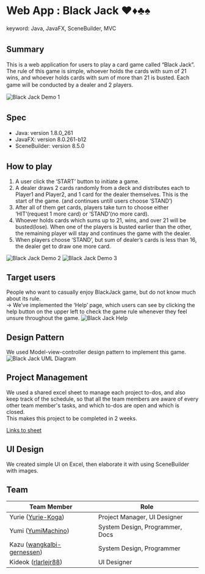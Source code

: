 # Web App :  Black Jack ♥️♦️♣️♠️

keyword: Java, JavaFX, SceneBuilder, MVC　　

## Summary　　

This is a web application for users to play a card game called “Black Jack”.
The rule of this game is simple, whoever holds the cards with sum of 21 wins, and whoever holds cards with sum of more than 21 is busted.
Each game will be conducted by a dealer and 2 players. 　　

![Black Jack Demo 1](https://media.giphy.com/media/ngkQ1DTLSlHCxZBoAk/giphy.gif)

## Spec　　

- Java: version 1.8.0_261
- JavaFX: version 8.0.261-b12
- SceneBuilder: version 8.5.0

## How to play　　

1. A user click the ‘START’ button to initiate a game.
2. A dealer draws 2 cards randomly from a deck and distributes each to Player1 and Player2, and 1 card for the dealer themselves.
   This is the start of the game. (and continues untill users choose ‘STAND’)
3. After all of them get cards, players take turn to choose either ‘HIT’(request 1 more card) or ‘STAND’(no more card).
4. Whoever holds cards which sums up to 21, wins, and over 21 will be busted(lose).
    When one of the players is busted earlier than the other, the remaining player will stay and continues the game with the dealer.
5. When players choose ‘STAND’, but sum of dealer’s cards is less than 16, the dealer get to draw one more card.

![Black Jack Demo 2](https://media.giphy.com/media/QIkWWhB2riEWGwxkvb/giphy.gif)  ![Black Jack Demo 3](https://media.giphy.com/media/0slruR69DqQcsYjTTu/giphy.gif)

## Target users

People who want to casually enjoy BlackJack game, but do not know much about its rule.  
-> We’ve implemented the ‘Help’ page, which users can see by clicking the help button on the upper left to check the game rule whenever they feel unsure throughout the game.
![Black Jack Help](https://user-images.githubusercontent.com/69213242/127411696-d656fec1-7df0-4558-82a2-c11b5f8514d1.png)

## Design Pattern

We used Model-view-controller design pattern to implement this game.
![Black Jack UML Diagram](https://user-images.githubusercontent.com/69213242/127413637-b5ffbfb3-3a3f-441b-a30b-ec52ced5df53.png)

## Project Management

We used a shared excel sheet to manage each project to-dos, and also keep track of the schedule, so that all the team members are aware of every other team member's tasks, and which to-dos are open and which is closed.  
This makes this project to be completed in 2 weeks.

[Links to sheet](https://docs.google.com/spreadsheets/d/13FzdiZcMlkQ-prK5MWnweHoyfvnOv_mjw_lL_3LKfMA/edit#gid=1210881043)

## UI Design

We created simple UI on Excel, then elaborate it with using SceneBuilder with images.

## Team 

Team Member  | Role
------------- | -------------
Yurie ([Yurie-Koga](https://github.com/Yurie-Koga))  | Project Manager, UI Designer
Yumi ([YumiMachino](https://github.com/YumiMachino))   | System Design, Programmer, Docs
Kazu ([wangkalbi-gernessen](https://github.com/wangkalbi-gernessen))  | System Design, Programmer
Kideok ([rlarlejr88](https://github.com/rlarlejr88))   | UI Designer

